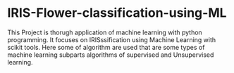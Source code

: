 # IRIS-Flower-classification-using-ML
This Project is thorugh application of machine learning with python programming. It focuses on IRISssification using Machine Learning with scikit tools. Here some of algorithm are used that are some types of machine learning subparts algorithms of supervised and Unsupervised learning. 
